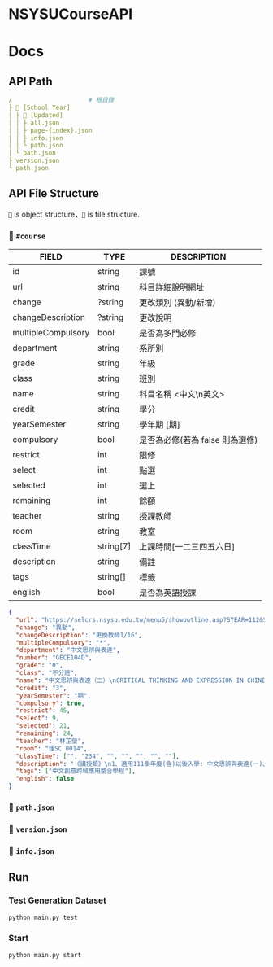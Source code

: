 # NSYSUCourseAPI

# Docs

<!-- 
│
├ 📂
└
 -->

## API Path

```yml
/                     # 根目錄
├ 📂 [School Year]
│ ├ 📂 [Updated]
│ │ ├ all.json
│ │ ├ page-{index}.json
│ │ ├ info.json
│ │ └ path.json
│ └ path.json
├ version.json
└ path.json
```

## API File Structure

`📜` is object structure，`📄` is file structure.

### 📜 `#course`

| FIELD              | TYPE      | DESCRIPTION                     |
| ------------------ | --------- | ------------------------------- |
| id                 | string    | 課號                            |
| url                | string    | 科目詳細說明網址                |
| change             | ?string   | 更改類別 (異動/新增)            |
| changeDescription  | ?string   | 更改說明                        |
| multipleCompulsory | bool      | 是否為多門必修                  |
| department         | string    | 系所別                          |
| grade              | string    | 年級                            |
| class              | string    | 班別                            |
| name               | string    | 科目名稱 <中文\n英文>           |
| credit             | string    | 學分                            |
| yearSemester       | string    | 學年期 [期]                     |
| compulsory         | bool      | 是否為必修(若為 false 則為選修) |
| restrict           | int       | 限修                            |
| select             | int       | 點選                            |
| selected           | int       | 選上                            |
| remaining          | int       | 餘額                            |
| teacher            | string    | 授課教師                        |
| room               | string    | 教室                            |
| classTime          | string[7] | 上課時間[一二三四五六日]        |
| description        | string    | 備註                            |
| tags               | string[]  | 標籤                            |
| english            | bool      | 是否為英語授課                  |

```json
{
  "url": "https://selcrs.nsysu.edu.tw/menu5/showoutline.asp?SYEAR=112&SEM=2&CrsDat=GECE104D&Crsname=中文思辨與表達（二）",
  "change": "異動",
  "changeDescription": "更換教師1/16",
  "multipleCompulsory": "*",
  "department": "中文思辨與表達",
  "number": "GECE104D",
  "grade": "0",
  "class": "不分班",
  "name": "中文思辨與表達（二）\nCRITICAL THINKING AND EXPRESSION IN CHINESE（II）",
  "credit": "3",
  "yearSemester": "期",
  "compulsory": true,
  "restrict": 45,
  "select": 9,
  "selected": 21,
  "remaining": 24,
  "teacher": "林芷瑩",
  "room": "理SC 0014",
  "classTime": ["", "234", "", "", "", "", ""],
  "description": "《講授類》\n1、適用111學年度(含)以後入學: 中文思辨與表達(一)、(二)課程，於畢業前僅修習其中1門即可。 2、本課程「加退選期間」額滿不予加簽。",
  "tags": ["中文創意跨域應用整合學程"],
  "english": false
}
```

### 📄 `path.json`

### 📄 `version.json`

### 📄 `info.json`

## Run

### Test Generation Dataset

```sh
python main.py test
```

### Start

```sh
python main.py start
```
